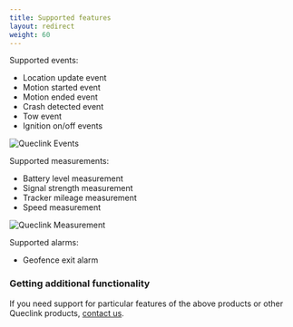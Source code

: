```yaml
---
title: Supported features
layout: redirect
weight: 60
---
```


Supported events:

* Location update event
* Motion started event
* Motion ended event
* Crash detected event
* Tow event
* Ignition on/off events

![Queclink Events](/guides/images/devices/queclink/Events.png)

Supported measurements:

* Battery level measurement
* Signal strength measurement
* Tracker mileage measurement
* Speed measurement

![Queclink Measurement](/guides/images/devices/queclink/Measurement.png)

Supported alarms:

* Geofence exit alarm

### Getting additional functionality

If you need support for particular features of the above products or other Queclink products, [contact us](mailto:info@cumulocity.com).

